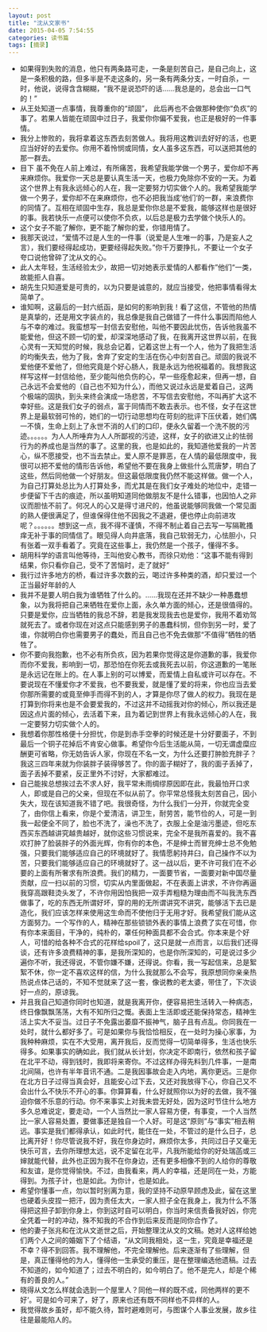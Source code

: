 ```yaml
---
layout: post
title: "沈从文家书"
date: 2015-04-05 7:54:55
categories: 读书篇
tags: [摘录]
---
```

* 如果得到失败的消息，他只有两条路可走，一条是刻苦自己，是自己向上，这是一条积极的路，但多半是不走这条的，另一条有两条分支，一时自杀，一时，他说，说得含含糊糊，“我不是说恐吓的话……我总是的，总会出一口气的！”
* 从王处知道一点事情，我尊重你的“顽固”， 此后再也不会做那种使你“负疚”的事了。若果人皆能在顽固中过日子，我爱你你偏不爱我，也正是极好的一件事情。
* 我分上惨败的，我将拿着这东西去刻苦做人。我将用这教训去好好的活，也更应当好好的去爱你。你用不着怜悯或同情，女人虽多这东西，可以送把其他的那一群去。
* 目下 虽不免在人前上难过，有所痛苦，我希望我能学做一个男子，爱你却不再来麻烦你。我爱你一天总是要认真生活一天，也极力免除你不安的一天。为着这个世界上有我永远倾心的人在，我一定要努力切实做个人的。我希望我能学做一个男子，爱你却不在来麻烦你，也不必把我当成’他们‘的一群，来浪费你的同情了。互相在顽固中生存，我总是爱你你总是不爱我，能够这样也是很好的事。我若快乐一点便可以使你不负疚，以后总是极力去学做个快乐人的。
* 这个女子不能了解你，更不能了解你的爱，你错用情了。
* 我那天说过，“爱情不过是人生的一件事（说爱是人生唯一的事，乃是妄人之言），我们要经得起成功，更要经得起失败。”你千万要挣扎，不要让一个女子夸口说他曾碎了沈从文的心。<!--more-->
* 此人太年轻，生活经验太少，故把一切对她表示爱情的人都看作”他们“一类，故能拒人自喜。
* 胡先生只知道爱是可贵的，以为只要是诚意的，就应当接受，他把事情看得太简单了。
* 谁知啊，这最后的一封六纸函，是如何的影响到我！看了这信，不管他的热情是真挚的，还是用文字装点的，我总像是我自己做错了一件什么事因而陷他人与不幸的难过。我蛮想写一封信去安慰他，叫他不要因此忧伤，告诉他我虽不能爱他，但这不顾一切的爱，却深深地感动了我，在我离开这世界以前，在我心灵有一天知觉的时候，我总会记着，记着这世上有一个人，他为了我把生活的均衡失去，他为了我，舍弃了安定的生活在伤心中刻苦自己。顽固的我说不爱他便不爱他了，但他究竟是个好心肠人，我是永远为他祝福着的。我想我这样写这样一封信给他，至少能叫他负伤的心，早一些痊愈起来，但再一想，自己永远不会爱他的（自己也不知为什么），而他又说过永远是爱着自己，这两个极端的固执，到头来终会演成一场悲苦，不写信去安慰他，不叫再扩大这不幸好些。这是我们女子的弱点，富于同情而不敢去表示。也不怪，女子在这世界上是最软弱可怜的，她们的一切行动思想均在苛刻的批评下压伏着，她们偶一不慎，生命上刻上了永世不消的人们的口印，便永久留着一个洗不脱的污迹。。。。。。为人人所唾弃为人人所鄙视的污迹，这样，女子的欲进又止的怯弱行为的养成也是当然的事了。这里的我，也是如此的，我知道他爱我的一片苦心，纵不愿接受，也不当去禁止。爱人原不是罪恶，在人情的最低限度中，我很可以把不爱他的情形告诉他，希望他不要在我身上做些什么荒唐梦，明白了这些，然后同他做一个好朋友。但这最低限度我仍然不能这样做。做一个人，为自己打算处总比为人打算处多，而尤其是在我们女子难处的地位中，走错一步便留下千古的痕迹，所以虽明知道同他做朋友不是什么错事，也因怕人之非议而胆怯不前了。何况人的心又是得寸进尺的，他虽说能够同我做一个常见面的熟人便很满足了，但谁保得住他不因我之不退避，便也停止向前进攻呢？。。。。。。想到这一点，我不得不谨慎，不得不制止着自己去写一写隔靴搔痒无补于事的同情信了。眼见得人向井底落，我自己软弱无力，心怯胆小，只有张着一双手看着了。究竟在这些事上，我仍然是一个孩子，懂得不多。
* 胡用科学的语言叫他等待，王叫他安心教书，而徐只劝他：“这事不能有得到结果，你只看你自己，受不了苦恼时，走了就好”
* 我行过许多地方的桥，看过许多次数的云，喝过许多种类的酒，却只爱过一个正当最好年龄的人
* 我并不是要人明白我为谁牺牲了什么的。......我现在还并不缺少一种愚蠢想象，以为我将把自己来牺牲在爱你上面，永久单方面的倾心，还是很值得的。只要是爱你，应当牺牲的我总不辞，若是我发现我去也是爱你，我用不着劝驾就死去了。或者你现在对这点只能感到男子的愚蠢科悯，但你到另一时，爱了谁，你就明白你也需要男子的蠢处，而且自己也不免去做那“不值得”牺牲的牺牲了。
* 你不要向我抱歉，也不必有所负疚，因为若果你觉得这是你道歉的事，我爱你而你不爱我，影响到一切，那恐怕在你死去或我死去以前，你这道歉的一笔账是永远记在账上的。在人事上别的可以博爱，而爱情上自私或许可以存在。不要说现在不懂爱你才不爱我，也不要我爱，就是懂了爱的将来，你也应当去爱你那所需要的或竟至伸手而得不到的人，才算是你尽了做人的权力。我现在是打算到你将来也是不会要爱我的，不过这并不动摇我对你的倾心，所以我还是因这点片面的倾心，去活着下来，且为着记到世界上有我永远倾心的人在，我一定要努力切实做个人的。
* 我想着你那性格便十分担忧，你是到赤手空拳的时候还是十分好要面子，不到最后一个铜子花掉后不肯安心做事。希望你今后生活能从简，一切无谓虚糜应酬更可省略，你无妨告诉人家，你现在不名一文，为什么还要打肿脸充胖子？我这三四年来就为你装胖子装得够苦了。你的面子糊好了，我的面子丢掉了，面子丢掉不要紧，反正里外不讨好，大家都难过。
* 自己能挨总想挨过去不求人好，我平常未雨绸缪原因即在此，我最怕开口求人，即或是自己的父亲，但现在不似从前了。你平常总怪我太刻苦自己，因小失大，现在该知道我不错了吧。我很奇怪，为什么我们一分开，你就完全变了，由你信上看来，你是个爱清洁，讲卫生，耐劳苦，能节俭的人，可是一到我一起便全不同了，脸也不洗了，澡也不洗了，衣服上全是油污墨迹，但吃东西买东西越讲究越贵越好，就你这些习惯说来，完全不是我所喜爱的。我不喜欢打肿了脸装胖子的外面光辉，你有你的本色，不是绅士而冒充绅士总不免勉强，只要我们能够适应自己的环境就好了。我情愿躬持井臼，自己操作不以为苦，只要我们能够适应自己的环境就好了。这一战以后，更不许可我们在不必要的上面有所奢求有所浪费。我们的精力，一面要节省，一面要对新中国尽量贡献，应一扫以前的习惯，切实从内里面做起，不在表面上讲求，不许你再逼我穿高跟鞋烫头发了，不许你用因怕我把一双手弄粗糙为理由而不叫我洗东西做事了，吃的东西无所谓好坏，穿的用的无所谓讲究不讲究，能够活下去已是造化，我们应该怎样来使用这生命而不使他归于无用才好。我希望我们能从这方面努力。一个写作的人，精神在那些锁锁外表的事情上浪费了实在可惜，你有你本来面目，干净的，纯朴的，罩任何种面具都不会合式。你本来是个好人，可惜的给各种不合式的花样给spoil了，这只是就一点而言，以后我们还得谈，还有许多浪费精神的事，是我所深知的，也是你所深知的，可是说过多少遍你不听，我还得说，不管你嫌不嫌，还得说。你看，我一写起信来，总是絮絮不休，你一定不喜欢这样的信，为什么我就那么不会写，我原想同你亲亲热热说点体己话的，不知不觉就来了这一套，像说教的老太婆，带住了，下次谈好一点的，原谅我。
* 并且我自己知道你同时也知道，就是我离开你，便容易把生活转入一种病态，终日像飘飘荡荡，大有不知所归之慨。表面上生活即或还能保持常态，精神生活上实大不妥当。过日子不免露出萎靡不振神气，脑子且有点乱。你同我在一处时，就什么都好多了。可是如果你与我恰恰相反，在一处时为操心家事，为我种种麻烦，实在不大受用，离开我后，反而觉得一切简单得多，生活也快乐得多。如果事实的确如此，我们就从长计划，你决定不即南行，依然和孩子留在北平不动，得到钱时，我即将来寄你。不过这样办得先料到几件事，一是南北间隔，也许有半年音讯不通。二是我因事故会走入内地，离你更远。三是你在北方日子过得当真会好，且能安心过下去，又还对我放得下心，你自己又不会出什么不快乐不开心的事。你算算看，什么好就照你以为好的去做，我不强迫你做不乐意的行动。你不来事实上对我未尝无好处，因为这时节住什么地方多久总难说定，要走动，一个人当然比一家人容易方便，有事变，一个人当然比一家人容易处置，要做事还是独自一个人好。可是这“原则”与“事实”相去稍远。事实是我们都得承认，如此时代，能住在一处，不管过的是什么日子，总比离开好！你尽管说我不好，我在你身边时，麻烦你太多，共同过日子又毫无快乐可言，去你所理想太远，说不定留在北平，凡我所能给你的好处瑞菡或三婶就能代替，此外也正因为我不在你身边，还有更多相像不到的人给你的尊敬和友谊，是你觉得愉快。不过，由我看来，两人的幸福，还是同在一处，方能得到。为孩子计，也是如此。为你计，也是如此。
* 希望你懂事一点，勿以暂时别离为意，我的坚持不动原早顾虑及此，留在这里也硬着头皮捏一把汗，因为责任太大，一家人担子全在我身上，我为什么不落得把这担子卸到你身上，你到这时自可以明白，你当时来信责备我好凶，你完全凭着一时的冲动，殊不知我的不合作到后来反而是同你合作了。
* 他的妻子张兆和在沈从文逝世之后，开始整理沈从文的文稿。她对人这样给她们两个人之间的婚姻下了个结语，“从文同我相处，这一生，究竟是幸福还是不幸？得不到回答。我不理解他，不完全理解他。后来逐渐有了些理解，但是，真正懂得他的为人，懂得他一生承受的重压，是在整理编选他遗稿。过去不知道的，如今知道了；过去不明白的，如今明白了。他不是完人，却是个稀有的善良的人。”
*  晓得从文怎么样就会选到一个屋里人？同他一样的既不成，同他两样的更不好‘。可是如今可来了，好了，原来也还有既不同样也不异样的人。
* 我觉得故乡虽好，却不能久待，暂时避难则可，与图谋个人事业发展，故乡往往是最能陷人的。  



 